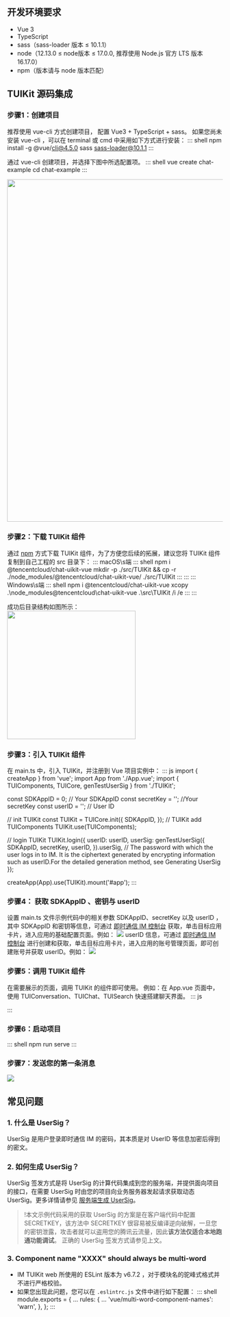 ## 开发环境要求

- Vue 3
- TypeScript
- sass（sass-loader 版本 ≤ 10.1.1）
- node（12.13.0 ≤ node版本 ≤ 17.0.0, 推荐使用 Node.js 官方 LTS 版本 16.17.0）
- npm（版本请与 node 版本匹配）

## TUIKit 源码集成

### 步骤1：创建项目

推荐使用 vue-cli 方式创建项目， 配置 Vue3 + TypeScript + sass。
如果您尚未安装 vue-cli ，可以在 terminal 或 cmd 中采用如下方式进行安装：
<dx-codeblock>
::: shell
npm install -g @vue/cli@4.5.0 sass sass-loader@10.1.1
:::
</dx-codeblock>

通过 vue-cli 创建项目，并选择下图中所选配置项。
<dx-codeblock>
::: shell
vue create chat-example
cd chat-example
:::
</dx-codeblock>

<img style="width:800px;" src="https://qcloudimg.tencent-cloud.cn/raw/ac877020ff69dbb11ea9dd9e7ee865a7.jpg">

### 步骤2：下载 TUIKit 组件

通过 [npm](https://www.npmjs.com/package/@tencentcloud/chat-uikit-vue) 方式下载 TUIKit 组件，为了方便您后续的拓展，建议您将 TUIKit 组件复制到自己工程的 src 目录下：
<dx-tabs>
::: macOS\s端
<dx-codeblock>
::: shell
npm i @tencentcloud/chat-uikit-vue
mkdir -p ./src/TUIKit && cp -r ./node_modules/@tencentcloud/chat-uikit-vue/ ./src/TUIKit
:::
</dx-codeblock>
:::
::: Windows\s端
<dx-codeblock>
::: shell
npm i @tencentcloud/chat-uikit-vue
xcopy .\node_modules\@tencentcloud\chat-uikit-vue .\src\TUIKit /i /e
:::
</dx-codeblock>
:::
</dx-tabs>

成功后目录结构如图所示：  
<img style="width:300px;" src="https://qcloudimg.tencent-cloud.cn/raw/ced7ede80ab9d24b28787dd80182da7f.png">

### 步骤3：引入 TUIKit 组件

在 main.ts 中，引入 TUIKit，并注册到 Vue 项目实例中：
<dx-codeblock>
::: js
import { createApp } from 'vue';
import App from './App.vue';
import { TUIComponents, TUICore, genTestUserSig } from './TUIKit';

const SDKAppID = 0; // Your SDKAppID
const secretKey = ''; //Your secretKey
const userID = ''; // User ID

// init TUIKit
const TUIKit = TUICore.init({
 SDKAppID,
});
// TUIKit add TUIComponents
TUIKit.use(TUIComponents);

// login TUIKit
TUIKit.login({
 userID: userID,
 userSig: genTestUserSig({
 SDKAppID,
 secretKey,
 userID,
 }).userSig, // The password with which the user logs in to IM. It is the ciphertext generated by encrypting information such as userID.For the detailed generation method, see Generating UserSig
});

createApp(App).use(TUIKit).mount('#app');
:::
</dx-codeblock>

### 步骤4： 获取 SDKAppID 、密钥与 userID

设置 main.ts 文件示例代码中的相关参数 SDKAppID、secretKey 以及 userID ，其中 SDKAppID 和密钥等信息，可通过 [即时通信 IM 控制台](https://console.cloud.tencent.com/im) 获取，单击目标应用卡片，进入应用的基础配置页面。例如：
![](https://qcloudimg.tencent-cloud.cn/raw/480455e5b4a2a1d4d67ffb2e445452a6.png)
userID 信息，可通过 [即时通信 IM 控制台](https://console.cloud.tencent.com/im) 进行创建和获取，单击目标应用卡片，进入应用的账号管理页面，即可创建账号并获取 userID。例如：
![](https://qcloudimg.tencent-cloud.cn/raw/c6e76f750f11023d13b01ba8c2279a0e.png)

### 步骤5：调用 TUIKit 组件

在需要展示的页面，调用 TUIKit 的组件即可使用。
例如：在 App.vue 页面中，使用 TUIConversation、TUIChat、TUISearch 快速搭建聊天界面。
<dx-codeblock>
::: js
<template>
 <div class="home-TUIKit-main"> <div :class="env?.isH5 ? 'conversation-h5' : 'conversation'" v-show="!env?.isH5 || currentModel === 'conversation'">
 <TUISearch class="search" />
 <TUIConversation @current="handleCurrentConversation" /> </div>
 <div class="chat" v-show="!env?.isH5 || currentModel === 'message'"> <TUIChat> <h1>欢迎使用腾讯云即时通信IM</h1> </TUIChat> </div>
 </div>
</template>

<script lang="ts">
import { defineComponent, reactive, toRefs } from 'vue';
import { TUIEnv } from './TUIKit/TUIPlugin';
export default defineComponent({
  name: 'App',
  setup() {
    const data = reactive({
      env: TUIEnv(),
      currentModel: 'conversation',
    });
    const handleCurrentConversation = (value: string) => {
      data.currentModel = value ? 'message' : 'conversation';
    };
    return {
      ...toRefs(data),
      handleCurrentConversation,
    };
  },
});
</script>

<style scoped>
.home-TUIKit-main {
  display: flex;
  height: 100vh;
  overflow: hidden;
}
.search {
  padding: 12px;
}
.conversation {
  min-width: 285px;
  flex: 0 0 24%;
  border-right: 1px solid #f4f5f9;
}
.conversation-h5 {
  flex: 1;
  border-right: 1px solid #f4f5f9;
}
.chat {
  flex: 1;
  height: 100%;
  position: relative;
}
</style>

:::
</dx-codeblock>

### 步骤6：启动项目

<dx-codeblock>
:::  shell
npm run serve
:::
</dx-codeblock>

### 步骤7：发送您的第一条消息

![](https://qcloudimg.tencent-cloud.cn/raw/340d81cc1db6323d395bd23b647dbd43.png)

## 常见问题

### 1. 什么是 UserSig？

UserSig 是用户登录即时通信 IM 的密码，其本质是对 UserID 等信息加密后得到的密文。

### 2. 如何生成 UserSig？

UserSig 签发方式是将 UserSig 的计算代码集成到您的服务端，并提供面向项目的接口，在需要 UserSig 时由您的项目向业务服务器发起请求获取动态 UserSig。更多详情请参见 [服务端生成 UserSig](https://cloud.tencent.com/document/product/269/32688#GeneratingdynamicUserSig)。

> !本文示例代码采用的获取 UserSig 的方案是在客户端代码中配置 SECRETKEY，该方法中 SECRETKEY 很容易被反编译逆向破解，一旦您的密钥泄露，攻击者就可以盗用您的腾讯云流量，因此**该方法仅适合本地跑通功能调试**。 正确的 UserSig 签发方式请参见上文。

### 3. Component name "XXXX" should always be multi-word

- IM TUIKit web 所使用的 ESLint 版本为 v6.7.2 ，对于模块名的驼峰式格式并不进行严格校验。
- 如果您出现此问题，您可以在 `.eslintrc.js` 文件中进行如下配置：
  <dx-codeblock>
  :::  shell
  module.exports = {
  ...
  rules: {
   ...
   'vue/multi-word-component-names': 'warn',
  },
  };
  :::
  </dx-codeblock>
